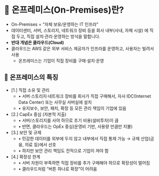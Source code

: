 # 📌 온프레미스(On-Premises)란?

- On-Premises = “자체 보유/운영하는 IT 인프라”
- 데이터센터, 서버, 스토리지, 네트워크 장비 등을 회사 내부(사내, 자체 시설) 에 직접 두고,
  직접 설치·관리·운영하는 방식을 말합니다.
- **반대 개념은 클라우드(Cloud)**
- 클라우드는 AWS 같은 외부 서비스 제공자가 인프라를 운영하고, 사용자는 빌려서 사용
  - 온프레미스는 기업이 직접 장비를 구매·설치·운영

## 📌 온프레미스의 특징

- [1.] 직접 소유 및 관리
  - • 서버·스토리지·네트워크 장비를 회사가 직접 구매해서, 자사 IDC(Internet Data Center) 또는
    사무실 서버실에 설치
  - • 유지보수, 보안, 패치, 확장 등 모든 관리 책임이 기업에 있음
- [2.] CapEx 중심 (자본적 지출)
  - • 서버/스토리지를 사야 하므로 초기 비용(설비투자)이 큼
  - • 반면, 클라우드는 OpEx 중심(운영비 기반, 사용량 만큼만 지불)
- [3.] 보안 및 규제
  - • 민감한 데이터를 외부에 두지 않고 내부에서 직접 통제 가능 → 규제 산업(금융, 의료 등)에서 선호
  - • 하지만 보안 관리 책임도 전적으로 기업이 져야 함
- [4.] 확장성 한계
  - • 서버 자원이 부족하면 직접 장비를 추가 구매해야 하므로 확장성이 떨어짐
  - • 클라우드처럼 “버튼 하나로 확장”이 어려움
